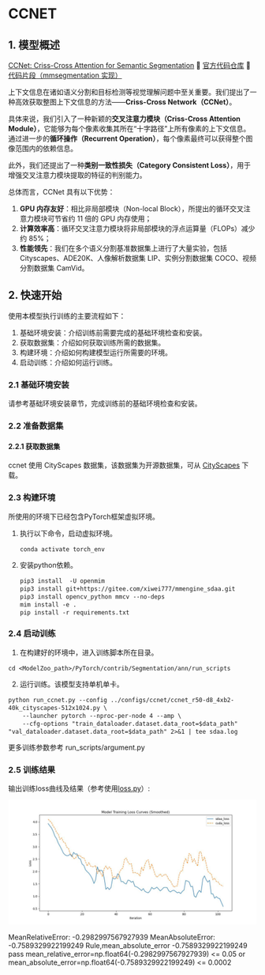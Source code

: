 # CCNET

## 1. 模型概述
 [CCNet: Criss-Cross Attention for Semantic Segmentation](https://arxiv.org/abs/1811.11721)
🔗 [官方代码仓库](https://github.com/speedinghzl/CCNet)
🔎 [代码片段（mmsegmentation 实现）](https://github.com/open-mmlab/mmsegmentation/blob/v0.17.0/mmseg/models/decode_heads/apc_head.py#L111)

上下文信息在诸如语义分割和目标检测等视觉理解问题中至关重要。我们提出了一种高效获取整图上下文信息的方法——**Criss-Cross Network（CCNet）**。

具体来说，我们引入了一种新颖的**交叉注意力模块（Criss-Cross Attention Module）**，它能够为每个像素收集其所在“十字路径”上所有像素的上下文信息。通过进一步的**循环操作（Recurrent Operation）**，每个像素最终可以获得整个图像范围内的依赖信息。

此外，我们还提出了一种**类别一致性损失（Category Consistent Loss）**，用于增强交叉注意力模块提取的特征的判别能力。

总体而言，CCNet 具有以下优势：

1. **GPU 内存友好**：相比非局部模块（Non-local Block），所提出的循环交叉注意力模块可节省约 11 倍的 GPU 内存使用；
2. **计算效率高**：循环交叉注意力模块将非局部模块的浮点运算量（FLOPs）减少约 85%；
3. **性能领先**：我们在多个语义分割基准数据集上进行了大量实验，包括 Cityscapes、ADE20K、人像解析数据集 LIP、实例分割数据集 COCO、视频分割数据集 CamVid。

## 2. 快速开始
使用本模型执行训练的主要流程如下：
1. 基础环境安装：介绍训练前需要完成的基础环境检查和安装。
2. 获取数据集：介绍如何获取训练所需的数据集。
3. 构建环境：介绍如何构建模型运行所需要的环境。
4. 启动训练：介绍如何运行训练。

### 2.1 基础环境安装

请参考基础环境安装章节，完成训练前的基础环境检查和安装。

### 2.2 准备数据集
#### 2.2.1 获取数据集
ccnet 使用 CityScapes 数据集，该数据集为开源数据集，可从 [CityScapes](https://www.cityscapes-dataset.com) 下载。


### 2.3 构建环境

所使用的环境下已经包含PyTorch框架虚拟环境。
1. 执行以下命令，启动虚拟环境。
    ```
    conda activate torch_env
    ```
2. 安装python依赖。
    ```
    pip3 install  -U openmim 
    pip3 install git+https://gitee.com/xiwei777/mmengine_sdaa.git 
    pip3 install opencv_python mmcv --no-deps
    mim install -e .
    pip install -r requirements.txt

    ```

### 2.4 启动训练

1. 在构建好的环境中，进入训练脚本所在目录。
  ```
  cd <ModelZoo_path>/PyTorch/contrib/Segmentation/ann/run_scripts
  ```

2. 运行训练。该模型支持单机单卡。
```
python run_ccnet.py --config ../configs/ccnet/ccnet_r50-d8_4xb2-40k_cityscapes-512x1024.py \
    --launcher pytorch --nproc-per-node 4 --amp \
    --cfg-options "train_dataloader.dataset.data_root=$data_path" "val_dataloader.dataset.data_root=$data_path" 2>&1 | tee sdaa.log
```
更多训练参数参考 run_scripts/argument.py

### 2.5 训练结果
输出训练loss曲线及结果（参考使用[loss.py](./run_scripts/loss.py)）: 

![ccnet_loss_compare](./run_scripts/loss.jpg)

MeanRelativeError: -0.2982997567927939
MeanAbsoluteError: -0.7589329922199249
Rule,mean_absolute_error -0.7589329922199249
pass mean_relative_error=np.float64(-0.2982997567927939) <= 0.05 or mean_absolute_error=np.float64(-0.7589329922199249) <= 0.0002